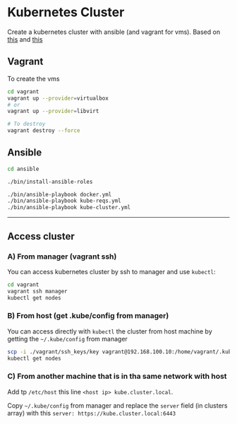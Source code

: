 # Kubernetes Cluster
Create a kubernetes cluster with ansible (and vagrant for vms).
Based on [this](https://kubernetes.io/docs/setup/production-environment/tools/kubeadm/create-cluster-kubeadm/) and [this](https://kubernetes.io/blog/2019/03/15/kubernetes-setup-using-ansible-and-vagrant/)


## Vagrant

To create the vms

```bash
cd vagrant
vagrant up --provider=virtualbox
# or
vagrant up --provider=libvirt

# To destroy
vagrant destroy --force
```


## Ansible

```bash
cd ansible

./bin/install-ansible-roles

./bin/ansible-playbook docker.yml
./bin/ansible-playbook kube-reqs.yml
./bin/ansible-playbook kube-cluster.yml
```

_______________________

## Access cluster

### A) From manager (vagrant ssh)
You can access kubernetes cluster by ssh to manager and use `kubectl`:
```bash
cd vagrant
vagrant ssh manager
kubectl get nodes
```

### B) From host (get .kube/config from manager)
You can access directly with `kubectl` the cluster from host machine by getting the `~/.kube/config` from manager
```bash
scp -i ./vagrant/ssh_keys/key vagrant@192.168.100.10:/home/vagrant/.kube/config ~/.kube/config
kubectl get nodes
```

### C) From another machine that is in tha same network with host
Add tp `/etc/host` this line `<host ip> kube.cluster.local`.

Copy `~/.kube/config` from manager and replace the `server` field (in clusters array) with this `server: https://kube.cluster.local:6443`
